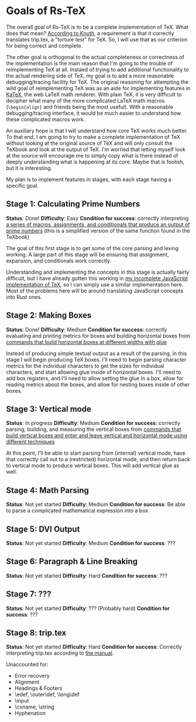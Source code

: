 # Goals of Rs-TeX

The overall goal of Rs-TeX is to be a complete implementation of TeX. What does that mean? [According to Knuth](http://texdoc.net/texmf-dist/doc/generic/knuth/tex/tripman.pdf), a requirement is that it correctly translates trip.tex, a "torture test" for TeX. So, I will use that as our criterion for being correct and complete.

The other goal is orthogonal to the actual completeness or correctness of the implementation is the main reason that I'm going to the trouble of reimplementing TeX at all. Instaed of trying to add additional functionality to the actual rendering side of TeX, my goal is to add a more reasonable debugging/tracing facility for TeX. The original reasoning for attempting the wild goal of reimplementing TeX was as an aide for implementing features in [KaTeX](https://github.com/KaTeX/KaTeX), the web LaTeX math renderer. With plain TeX, it is very difficult to decipher what many of the more complicated LaTeX math macros (`\begin{align}` and friends being the most useful). With a reasonable debugging/tracing interface, it would be much easier to understand how these complicated macros work.

An auxiliary hope is that I will understand how core TeX works much better. To that end, I am going to try to make a complete implementation of TeX without looking at the original source of TeX and will only consult the TeXbook and look at the output of TeX. I'm worried that letting myself look at the source will encourage me to simply copy what is there instead of deeply understanding what is happening at its core. Maybe that is foolish, but it is interesting.

My plan is to implement features in stages, with each stage having a specific goal.

## Stage 1: Calculating Prime Numbers

**Status**: Done!
**Difficulty**: Easy
**Condition for success**: correctly interpreting [a series of macros, assignments, and conditionals that produce an output of prime numbers](examples/primes.tex) (this is a simplified version of the same function found in the TeXbook)

The goal of this first stage is to get some of the core parsing and lexing working. A large part of this stage will be ensuring that assignment, expansion, and conditionals work correctly.

Understanding and implementing the concepts in this stage is actually fairly difficult, but I have already gotten this working in [my incomplete JavaScript implementation of TeX](https://github.com/xymostech/js-tex-parser), so I can simply use a similar implementation here. Most of the problems here will be around translating JavaScript concepts into Rust ones.

## Stage 2: Making Boxes

**Status**: Done!
**Difficulty**: Medium
**Condition for success**: correctly evaluating and printing metrics for boxes and building horizontal boxes from [commands that build horizontal boxes at different widths with glue](examples/boxes.tex)

Instead of producing simple textual output as a result of the parsing, in this stage I will begin producing TeX boxes. I'll need to begin parsing character metrics for the individual characters to get the sizes for individual characters, and start allowing glue inside of horizontal boxes. I'll need to add box registers, and I'll need to allow setting the glue in a box, allow for reading metrics about the boxes, and allow for nesting boxes inside of other boxes.

## Stage 3: Vertical mode

**Status**: In progress
**Difficulty**: Medium
**Condition for success**: correctly parsing, building, and measuring the vertical boxes from [commands that build vertical boxes and enter and leave vertical and horizontal mode using different techniques](examples/vertical.tex)

At this point, I'll be able to start parsing from (internal) vertical mode, have that correctly call out to a (restricted) horizontal mode, and then return back to vertical mode to produce vertical boxes. This will add vertical glue as well.

## Stage 4: Math Parsing

**Status**: Not yet started
**Difficulty**: Medium
**Condition for success**: Be able to parse a complicated mathematical expression into a box

## Stage 5: DVI Output

**Status**: Not yet started
**Difficulty**: Medium
**Condition for success**: ???

## Stage 6: Paragraph & Line Breaking

**Status**: Not yet started
**Difficulty**: Hard
**Condition for success**: ???

## Stage 7: ???

**Status**: Not yet started
**Difficulty**: ??? (Probably hard)
**Condition for success**: ???

## Stage 8: trip.tex

**Status**: Not yet started
**Difficulty**: Hard
**Condition for success**: Correctly interpreting trip.tex according to [the manual](http://texdoc.net/texmf-dist/doc/generic/knuth/tex/tripman.pdf).

Unaccounted for:
* Error recovery
* Alignment
* Headings & Footers
* \edef, \outer\def, \long\def
* \input
* \csname, \string
* Hyphenation
